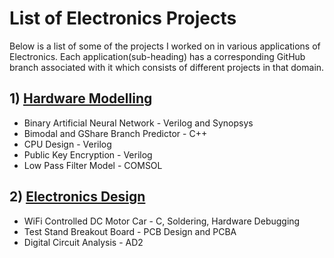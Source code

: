 # List of Electronics Projects
Below is a list of some of the projects I worked on in various applications of Electronics. Each application(sub-heading) has a corresponding GitHub branch associated with it which consists of different projects in that domain.

## 1) [Hardware Modelling](https://github.com/akshayks612/Electronics/tree/verilog)

* Binary Artificial Neural Network - Verilog and Synopsys
* Bimodal and GShare Branch Predictor - C++
* CPU Design - Verilog
* Public Key Encryption - Verilog
* Low Pass Filter Model - COMSOL

## 2) [Electronics Design](https://github.com/akshayks612/Electronics/tree/digital-circuit-assembly-and-analysis)

* WiFi Controlled DC Motor Car - C, Soldering, Hardware Debugging
* Test Stand Breakout Board - PCB Design and PCBA
* Digital Circuit Analysis - AD2
